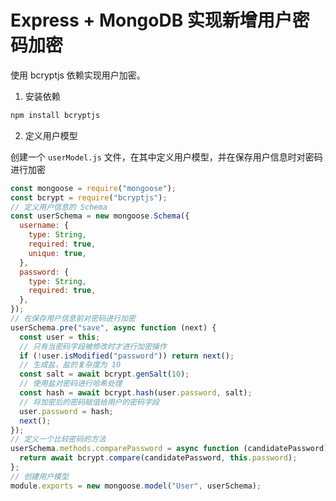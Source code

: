 # Express + MongoDB 实现新增用户密码加密

使用 bcryptjs 依赖实现用户加密。

1. 安装依赖

```bash
npm install bcryptjs
```

2. 定义用户模型

创建一个 `userModel.js` 文件，在其中定义用户模型，并在保存用户信息时对密码进行加密

```javascript
const mongoose = require("mongoose");
const bcrypt = require("bcryptjs");
// 定义用户信息的 Schema
const userSchema = new mongoose.Schema({
  username: {
    type: String,
    required: true,
    unique: true,
  },
  password: {
    type: String,
    required: true,
  },
});
// 在保存用户信息前对密码进行加密
userSchema.pre("save", async function (next) {
  const user = this;
  // 只有当密码字段被修改时才进行加密操作
  if (!user.isModified("password")) return next();
  // 生成盐，盐的复杂度为 10
  const salt = await bcrypt.genSalt(10);
  // 使用盐对密码进行哈希处理
  const hash = await bcrypt.hash(user.password, salt);
  // 将加密后的密码赋值给用户的密码字段
  user.password = hash;
  next();
});
// 定义一个比较密码的方法
userSchema.methods.comparePassword = async function (candidatePassword) {
  return await bcrypt.compare(candidatePassword, this.password);
};
// 创建用户模型
module.exports = new mongoose.model("User", userSchema);
```
